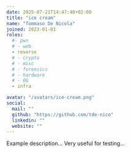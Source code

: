 ```yaml
---
date: 2025-07-21T14:47:40+02:00
title: "ice cream"
name: "Tommaso De Nicola"
joined: 2023-01-01
roles:
  #- pwn
  # - web
  - reverse
  # - crypto
  # - misc
  # - forensics
  # - hardware
  # - OG
  - infra

avatar: "/avatars/ice-cream.png"
social:
  mail: ""
  github: "https://github.com/tde-nico"
  linkedin: ""
  website: ""
---
```


Example description... Very useful for testing...
